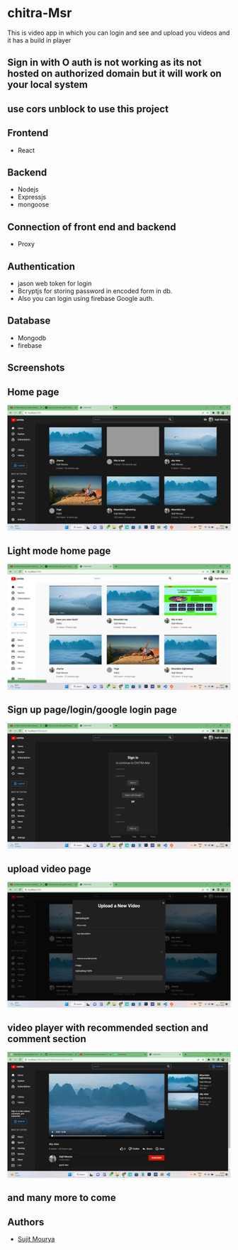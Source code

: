  
# chitra-Msr

 This is video app in which you can login and see and upload you videos and it has a build in player

 ## Sign in with O auth is not working as its not hosted on authorized domain but it will work on your local system

## use cors unblock to use this project


## Frontend

- React

## Backend

- Nodejs
- Expressjs
- mongoose
## Connection of front end and backend

- Proxy


## Authentication
 - jason web token for login
 - Bcryptjs for storing password in encoded form in db.
 - Also you can login using firebase Google auth.
## Database

- Mongodb
- firebase


 






## Screenshots
## Home page

![Home page](https://github.com/mouryasujit/Chitra-msr/blob/master/images/Screenshot%20(14).png?raw=true)
## Light mode home page
![light mode home page](https://github.com/mouryasujit/Chitra-msr/blob/master/images/Screenshot%20(18).png?raw=true)
## Sign up page/login/google login page
![Sign up page/login/google login page](https://github.com/mouryasujit/Chitra-msr/blob/master/images/Screenshot%20(17).png?raw=true)
## upload video page
![upload video page](https://github.com/mouryasujit/Chitra-msr/blob/master/images/Screenshot%20(12).png?raw=true)
## video player with recommended section and comment section
![video player with recommended section and comment section](https://github.com/mouryasujit/Chitra-msr/blob/master/images/Screenshot%20(20).png?raw=true)
## and many more to come


## Authors

- [Sujit Mourya](https://github.com/mouryasujit)


